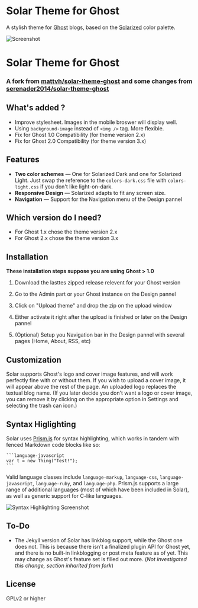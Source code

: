Solar Theme for Ghost
=====================

A stylish theme for [Ghost](http://ghost.org/) blogs, based on the [Solarized](http://ethanschoonover.com/solarized) color palette.

![Screenshot](http://i.imgur.com/P94J69S.png)

Solar Theme for Ghost
=====================

### A fork from [mattvh/solar-theme-ghost](https://github.com/mattvh/solar-theme-ghost) and some changes from [serenader2014/solar-theme-ghost](https://github.com/serenader2014/solar-theme-ghost)

What's added ?
--------

- Improve stylesheet. Images in the mobile broswer will display well.
- Using `background-image` instead of `<img />` tag. More flexible.
- Fix for Ghost 1.0 Compatibility (for theme version 2.x)
- Fix for Ghost 2.0 Compatibility (for theme version 3.x)


Features
--------

* **Two color schemes** — One for Solarized Dark and one for Solarized Light. Just swap the reference to the `colors-dark.css` file with `colors-light.css` if you don't like light-on-dark.
* **Responsive Design** — Solarized adapts to fit any screen size.
* **Navigation** — Support for the Navigation menu of the Design pannel

Which version do I need?
--------
- For Ghost 1.x chose the theme version 2.x
- For Ghost 2.x chose the theme version 3.x

Installation
------------

**These installation steps suppose you  are using Ghost > 1.0**

1. Download the lasttes zipped release relevent for your Ghost version

2. Go to the Admin part or your Ghost instance on the Design pannel

3. Click on "Upload theme" and drop the zip on the upload window

4. Either activate it right after the upload is finished or later on the Design pannel

5. (Optional) Setup you Navigation bar in the Design pannel with several pages (Home, About, RSS, etc)


Customization
-------------

Solar supports Ghost's logo and cover image features, and will work perfectly fine with or without them. If you wish to upload a cover image, it will appear above the rest of the page. An uploaded logo replaces the textual blog name. (If you later decide you don't want a logo or cover image, you can remove it by clicking on the appropriate option in Settings and selecting the trash can icon.)


Syntax Higlighting
------------------

Solar uses [Prism.js](http://prismjs.com) for syntax highlighting, which works in tandem with fenced Markdown code blocks like so:

	```language-javascript
	var t = new Thing("Test!");
	```

Valid language classes include `language-markup`, `language-css`, `language-javascript`, `language-ruby`, and `language-php`. Prism.js supports a large range of additional languages (most of which have been included in Solar), as well as generic support for C-like languages.

![Syntax Highlighting Screenshot](http://i.imgur.com/yKQqTz1.png)


To-Do
-----

* The Jekyll version of Solar has linkblog support, while the Ghost one does not. This is because there isn't a finalized plugin API for Ghost yet, and there is no built-in linkblogging or post meta feature as of yet. This may change as Ghost's feature set is filled out more. (_Not investigated this change, section inharited from fork_)


License
-------

GPLv2 or higher
